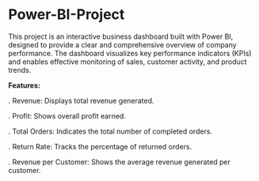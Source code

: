# Power-BI-Project

This project is an interactive business dashboard built with Power BI, designed to provide a clear and comprehensive overview of company performance. The dashboard visualizes key performance indicators (KPIs) and enables effective monitoring of sales, customer activity, and product trends.

**Features:**

.  Revenue: Displays total revenue generated.

.  Profit: Shows overall profit earned.

.  Total Orders: Indicates the total number of completed orders.

.  Return Rate: Tracks the percentage of returned orders.

.  Revenue per Customer: Shows the average revenue generated per customer.
